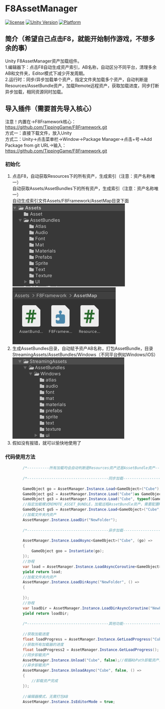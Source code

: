 # F8AssetManager

[![license](http://img.shields.io/badge/license-MIT-green.svg)](https://opensource.org/licenses/MIT) 
[![Unity Version](https://img.shields.io/badge/unity-2021.3.15f1-blue)](https://unity.com) 
[![Platform](https://img.shields.io/badge/platform-Win%20%7C%20Android%20%7C%20iOS%20%7C%20Mac%20%7C%20Linux-orange)]() 

## 简介（希望自己点击F8，就能开始制作游戏，不想多余的事）
Unity F8AssetManager资产加载组件。  
1.编辑器下：点击F8自动生成资产索引，AB名称，自动区分不同平台，清理多余AB和文件夹，Editor模式下减少开发周期。  
2.运行时：同步/异步加载单个资产，指定文件夹加载多个资产，自动判断是Resources/AssetBundle资产，加载Remote远程资产，获取加载进度，同步打断异步加载，相同资源同时加载。

## 导入插件（需要首先导入核心）
注意！内置在->F8Framework核心：https://github.com/TippingGame/F8Framework.git  
方式一：直接下载文件，放入Unity  
方式二：Unity->点击菜单栏->Window->Package Manager->点击+号->Add Package from git URL->输入：https://github.com/TippingGame/F8Framework.git  

### 初始化

1. 点击F8，自动获取Resources下的所有资产，生成索引（注意：资产名称唯一）  
          自动获取Assets/AssetBundles下的所有资产，生成索引（注意：资产名称唯一）  
          自动生成索引文件Assets/F8Framework/AssetMap目录下面  
![image](ui_20240205225637.png)
![image](ui_20240205230012.png)
2. 生成AssetBundles目录，自动赋予资产AB名称，打包AssetBundle，目录StreamingAssets/AssetBundles/Windows（不同平台例如Windows/iOS）  
![image](ui_20240205225815.png)
3. 假如没有报错，就可以愉快地使用了  

### 代码使用方法
```C#
        /*----------所有加载均会自动判断是Resources资产还是AssetBundle资产----------*/
        
        /*-------------------------------------同步加载-------------------------------------*/
        
        GameObject go = AssetManager.Instance.Load<GameObject>("Cube");
        GameObject go2 = AssetManager.Instance.Load("Cube")as GameObject;
        GameObject go3 = AssetManager.Instance.Load("Cube", typeof(GameObject))as GameObject;
        //指定加载模式REMOTE_ASSET_BUNDLE，加载远程AssetBundle资产，需要配置REMOTE_ADDRESS = "http://127.0.0.1:6789/remote"
        GameObject go5 = AssetManager.Instance.Load<GameObject>("Cube", AssetManager.AssetAccessMode.REMOTE_ASSET_BUNDLE);
        //加载文件夹内资产
        AssetManager.Instance.LoadDir("NewFolder");
        
        /*-------------------------------------异步加载-------------------------------------*/
        
        AssetManager.Instance.LoadAsync<GameObject>("Cube", (go) =>
        {
            GameObject goo = Instantiate(go);
        });
        //协程
        var load = AssetManager.Instance.LoadAsyncCoroutine<GameObject>("Cube");
        yield return load;
        //加载文件夹内资产
        AssetManager.Instance.LoadDirAsync("NewFolder", () =>
        {
            
        });
        //协程
        var loadDir = AssetManager.Instance.LoadDirAsyncCoroutine("NewFolder");
        yield return loadDir;
        
        /*-------------------------------------其他功能-------------------------------------*/
        
        //获取加载进度
        float loadProgress = AssetManager.Instance.GetLoadProgress("Cube");
        //获取所有加载器的进度
        float loadProgress2 = AssetManager.Instance.GetLoadProgress();
        //同步卸载资产
        AssetManager.Instance.Unload("Cube", false);//根据AbPath卸载资产，如果设置为 true，将卸载目标依赖的所有资源，
        //异步卸载资产
        AssetManager.Instance.UnloadAsync("Cube", false, () =>
        {
            //卸载资产完成
        });
        
        //编辑器模式，无需打包AB
        AssetManager.Instance.IsEditorMode = true;
```


